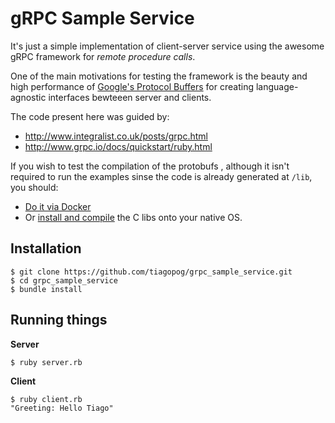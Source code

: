 # gRPC Sample Service

It's just a simple implementation of client-server service using the awesome gRPC framework for *remote procedure calls*.

One of the main motivations for testing the framework is the beauty and high performance of [Google's Protocol Buffers](https://developers.google.com/protocol-buffers/docs/proto3) for creating language-agnostic interfaces bewteeen server and clients.

The code present here was guided by:

- http://www.integralist.co.uk/posts/grpc.html
- http://www.grpc.io/docs/quickstart/ruby.html

If you wish to test the compilation of the protobufs , although it isn't required to run the examples sinse the code is already generated at `/lib`, you should:

- [Do it via Docker](https://github.com/namely/docker-protoc)
- Or [install and compile](https://github.com/google/protobuf/blob/fd046f6263fb17383cafdbb25c361e3451c31105/jenkins/docker/Dockerfile#L132) the C libs onto your native OS.

## Installation

```
$ git clone https://github.com/tiagopog/grpc_sample_service.git
$ cd grpc_sample_service
$ bundle install
```

## Running things

**Server**

```
$ ruby server.rb
```

**Client**

```
$ ruby client.rb
"Greeting: Hello Tiago"
```
